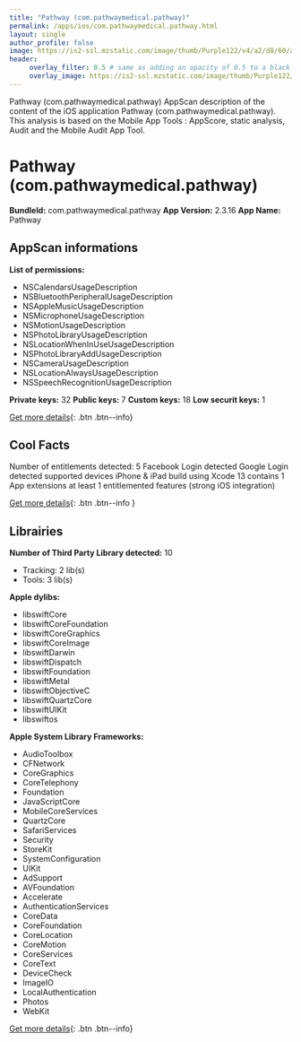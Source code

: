 ```yaml
---
title: "Pathway (com.pathwaymedical.pathway)"
permalink: /apps/ios/com.pathwaymedical.pathway.html
layout: single
author_profile: false
image: https://is2-ssl.mzstatic.com/image/thumb/Purple122/v4/a2/d8/60/a2d860eb-703d-353f-be31-57c4281fb98c/AppIcon-0-0-1x_U007emarketing-0-0-0-10-0-0-sRGB-0-0-0-GLES2_U002c0-512MB-85-220-0-0.png/512x512bb.jpg
header: 
     overlay_filter: 0.5 # same as adding an opacity of 0.5 to a black background
     overlay_image: https://is2-ssl.mzstatic.com/image/thumb/Purple122/v4/a2/d8/60/a2d860eb-703d-353f-be31-57c4281fb98c/AppIcon-0-0-1x_U007emarketing-0-0-0-10-0-0-sRGB-0-0-0-GLES2_U002c0-512MB-85-220-0-0.png/512x512bb.jpg
---
```

Pathway (com.pathwaymedical.pathway) AppScan description of the content of the iOS application Pathway (com.pathwaymedical.pathway). This analysis is based on the Mobile App Tools : AppScore, static analysis, Audit and the Mobile Audit App Tool.

# Pathway (com.pathwaymedical.pathway)

**BundleId:** com.pathwaymedical.pathway
**App Version:** 2.3.16
**App Name:** Pathway


## AppScan informations 

**List of permissions:** 
- NSCalendarsUsageDescription
- NSBluetoothPeripheralUsageDescription
- NSAppleMusicUsageDescription
- NSMicrophoneUsageDescription
- NSMotionUsageDescription
- NSPhotoLibraryUsageDescription
- NSLocationWhenInUseUsageDescription
- NSPhotoLibraryAddUsageDescription
- NSCameraUsageDescription
- NSLocationAlwaysUsageDescription
- NSSpeechRecognitionUsageDescription
  
  
**Private keys:** 32
**Public keys:** 7
**Custom keys:** 18
**Low securit keys:** 1
  
[Get more details](/pricing.html){: .btn .btn--info}

## Cool Facts

Number of entitlements detected: 5
Facebook Login detected
Google Login detected
supported devices iPhone & iPad
build using Xcode 13
contains 1 App extensions
at least 1 entitlemented features (strong iOS integration)
  
[Get more details](/pricing.html){: .btn .btn--info }

## Librairies 
**Number of Third Party Library detected:** 10
- Tracking: 2 lib(s)
- Tools: 3 lib(s)


**Apple dylibs:**
- libswiftCore
- libswiftCoreFoundation
- libswiftCoreGraphics
- libswiftCoreImage
- libswiftDarwin
- libswiftDispatch
- libswiftFoundation
- libswiftMetal
- libswiftObjectiveC
- libswiftQuartzCore
- libswiftUIKit
- libswiftos


**Apple System Library Frameworks:**
- AudioToolbox
- CFNetwork
- CoreGraphics
- CoreTelephony
- Foundation
- JavaScriptCore
- MobileCoreServices
- QuartzCore
- SafariServices
- Security
- StoreKit
- SystemConfiguration
- UIKit
- AdSupport
- AVFoundation
- Accelerate
- AuthenticationServices
- CoreData
- CoreFoundation
- CoreLocation
- CoreMotion
- CoreServices
- CoreText
- DeviceCheck
- ImageIO
- LocalAuthentication
- Photos
- WebKit


  
[Get more details](/pricing.html){: .btn .btn--info}

